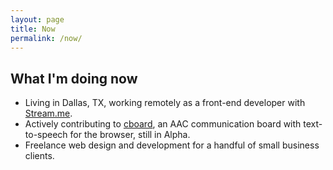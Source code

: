 ```yaml
---
layout: page
title: Now
permalink: /now/
---
```


## What I'm doing now

- Living in Dallas, TX, working remotely as a front-end developer with [Stream.me](https://www.stream.me/).
- Actively contributing to [cboard](https://github.com/shayc/cboard), an AAC communication board with text-to-speech for the browser, still in Alpha.
- Freelance web design and development for a handful of small business clients.

